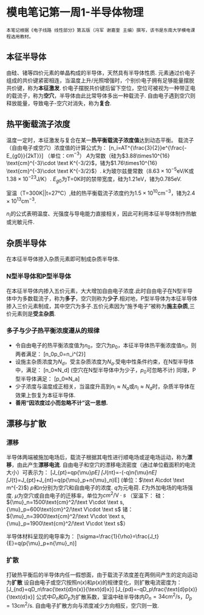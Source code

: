 # 模电笔记第一周1-半导体物理
```
本笔记根据《电子线路 线性部分》第五版（冯军 谢嘉奎 主编）撰写，该书是东南大学模电课程选用教材。
```
## 本征半导体
由硅、锗等四价元素的单晶构成的半导体，天然具有半导体性质.
元素通过价电子组成的共价键紧密相连，当温度上升/光照增强时，个别价电子拥有足够能量摆脱共价键，称为**本征激发**.
价电子摆脱共价键后留下空位，空位可被视为一种带正电的载流子，称为**空穴**，半导体由此比常导体多出一种载流子.
自由电子遇到空穴则释放能量，导致电子-空穴对消失，称为**复合**.
## 热平衡载流子浓度
温度一定时，本征激发与复合在某一**热平衡载流子浓度值**达到动态平衡。
载流子（自由电子或空穴）浓度值的计算公式为：
\[n_i=AT^{\frac{3}{2}}e^{\frac{-E_{g0}}{2kT}}\]
（单位：$\text{cm}^{-3}$）
$A$为常数（硅为$3.88\times10^{16} \text{cm}^{-3}\cdot \text K^{-3/2}$，锗为$1.76\times10^{16} \text{cm}^{-3}\cdot \text K^{-3/2}$）.
$k$为玻尔兹曼常数（$8.63\times10^{-5}\text{eV/K或}1.38\times10^{-23}\text{J/K}$）.
$E_{g0}$为$\text{T=0K}$时的禁带宽度，硅为$\text{1.21eV}$，锗为$\text{0.785eV}$.

室温（$\text{T=300K||t=27℃}$）,硅的热平衡载流子浓度约为$1.5\times10^{10} \text {cm}^{-3}$，锗为$2.4\times10^{13} \text{cm}^{-3}$.

$n_i$的公式表明温度、光强度与导电能力直接相关，因此可利用本征半导体制作热敏或光敏元件.
## 杂质半导体
在本征半导体掺入杂质元素即可制成杂质半导体.
### N型半导体和P型半导体
在本征半导体内掺入五价元素，大大增加自由电子浓度.此时自由电子在N型半导体中为多数载流子，称为**多子**，空穴则称为**少子**.相对地，P型半导体为本征半导体掺入三价元素制成，其中空穴为多子.五价元素因为“施予电子”被称为**施主杂质**,三价元素则是**受主杂质**.
### 多子与少子热平衡浓度遵从的规律
- 令自由电子的热平衡浓度值为$n_0$，空穴为$p_0$，本征半导体热平衡浓度值$n_i$，则两者满足：
\[n_0p_0=n_i^{2}\]
- 设施主杂质浓度为$N_d$，受主杂质浓度为$N_a$.受电中性条件约束，在N型半导体中，满足：
\[n_0≈N_d\] (空穴在N型半导体中为少子，$p_0$可忽略不计)
同理，P型半导体满足：
\[p_0≈N_a\]
- 少子浓度与温度成正相关，当温度升高到$n_i≈N_a$或$n_i≈N_d$时，杂质半导体在效果上恢复为本征半导体.
- **善用“因浓度过小而忽略不计”这一思想.**
## 漂移与扩散
### 漂移
半导体两端被施加电场后，载流子根据其电性进行顺电场或逆电场运动，称为**漂移**，由此产生**漂移电流**.
自由电子和空穴的漂移电流密度（通过单位截面积的电流大小）可表示为：
\[J_{pt}=qp{\mu}_pE\]
\[J_{nt}=-(-q)n{\mu}_nE\]
\[J_{t}=J_{pt}+J_{nt}=q(p{\mu}_p+n{\mu}_n)E\]
(单位：$\text A\cdot \text m^{-2}$)
$p$和$n$分别为空穴和自由电子的浓度.
$q$为元电荷.
$E$为外加电场的电场强度.
$\mu$为空穴或自由电子的迁移率，单位为$cm^2/\text{V}\cdot s$
（室温下：
硅：${\mu}_n=1500\text{cm}^2/\text V\cdot \text s,{\mu}_p=600\text{cm}^2/\text V\cdot \text s$
锗：${\mu}_n=3900\text{cm}^2/\text V\cdot \text s,{\mu}_p=1900\text{cm}^2/\text V\cdot \text s$）

半导体材料呈现的电导率为：
\[\sigma=\frac{1}{\rho}=\frac{J_t}{E}=q(p{\mu}_p+n{\mu}_n)\]
### 扩散
打破热平衡后的半导体内任一假想面，由于载流子浓度差在两侧间产生的定向运动为**扩散**
设自由电子或空穴按照$n(x)$和$p(x)$的规律变化，则扩散电流密度为：
\[J_{nd}=qD_n\frac{\text{d}n(x)}{\text{d}x}\]
\[J_{pd}=-qD_p\frac{\text{d}p(x)}{\text{d}x}\]
公式中$D_n$和$D_p$为扩散系数，室温中硅半导体内$D_n=34\text{cm}^2/\text{s}$，$D_p=13\text{cm}^2/\text{s}$.
自由电子扩散方向与浓度减少方向相反，空穴则一致.